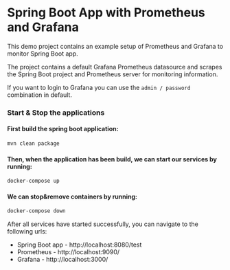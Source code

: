 # Spring Boot App with Prometheus and Grafana

This demo project contains an example setup of Prometheus and Grafana to monitor Spring Boot app.

The project contains a default Grafana Prometheus datasource and scrapes the Spring Boot project and Prometheus server 
for monitoring information.

If you want to login to Grafana you can use the `admin / password` combination in default.

### Start & Stop the applications

#### First build the spring boot application:

```bash
mvn clean package
```

#### Then, when the application has been build, we can start our services by running:

```bash
docker-compose up
```

#### We can stop&remove containers by running:

```bash
docker-compose down
```

After all services have started successfully, you can navigate to the following urls:

- Spring Boot app - http://localhost:8080/test
- Prometheus      - http://localhost:9090/
- Grafana         - http://localhost:3000/

